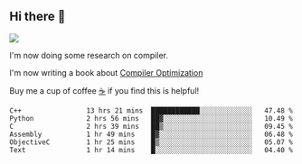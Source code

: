 


<!--
**liusy58/liusy58** is a ✨ _special_ ✨ repository because its `README.md` (this file) appears on your GitHub profile.

Here are some ideas to get you started:

- 🔭 I’m currently working on ...
- 🌱 I’m currently learning ...
- 👯 I’m looking to collaborate on ...
- 🤔 I’m looking for help with ...
- 💬 Ask me about ...
- 📫 How to reach me: ...
- 😄 Pronouns: ...
- ⚡ Fun fact: ...
-->
<!--
![](https://komarev.com/ghpvc/?username=liusy58&color=brightgreen&label=PROFILE+VIEWS)




- 🔭 I’m currently working on my .
- 📫 How to reach me:plz contact me by [email](liusy58@,ail2.sysu.edu.cn) or WeChat(LIUSIYU_58)
- 🏫 I'm an undergraduate in Sun-Yat-sen University majoring in the computer science. Expected to graduate in Spring 2021.
- 👯 I'm now interested in System such as OS, Compiler and Database. 
- 🤔 I’m looking for help with Database System.
-->

## Hi there 👋
![](https://komarev.com/ghpvc/?username=liusy58&color=brightgreen&label=PROFILE+VIEWS)



I'm now doing some research on compiler.

I'm now writing a book about [Compiler Optimization](https://github.com/liusy58/CompilerNotes) 

Buy me a cup of coffee [☕️](https://user-images.githubusercontent.com/45984215/202376581-4837a283-4812-4063-82bc-cc9c3101d3a5.jpg) if you find this is helpful!


 <!--START_SECTION:waka-->

```text
C++                13 hrs 21 mins  ████████████░░░░░░░░░░░░░   47.48 %
Python             2 hrs 56 mins   ██▓░░░░░░░░░░░░░░░░░░░░░░   10.49 %
C                  2 hrs 39 mins   ██▒░░░░░░░░░░░░░░░░░░░░░░   09.45 %
Assembly           1 hr 49 mins    █▓░░░░░░░░░░░░░░░░░░░░░░░   06.48 %
ObjectiveC         1 hr 25 mins    █▒░░░░░░░░░░░░░░░░░░░░░░░   05.07 %
Text               1 hr 14 mins    █░░░░░░░░░░░░░░░░░░░░░░░░   04.40 %
```

<!--END_SECTION:waka-->
